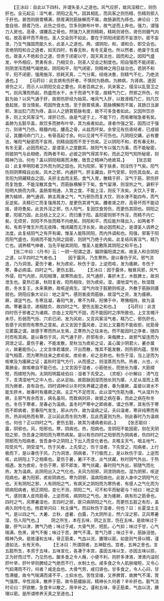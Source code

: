 <!-- { "loadSidebar": true } -->
　　【王冰曰：自此以下四科，并谓失圣人之道也。风气应肝，故风淫精亡，则伤肝也。全元起云：淫气者，阴阳之乱气，因其相乱，而风客之则伤精，伤精则邪入于肝也。甚饱则肠胃横满，肠胃满则筋脉解而不属，故肠澼而为痔也。痹论曰：饮食自倍，肠胃乃伤，此伤之信也。饮多则肺布叶举，故气逆而上奔也。强力，谓强力入房也。高骨，谓腰高之骨也。然强力入房则精耗，精耗则肾伤，肾伤则髓气内枯，故高骨坏而不用也。圣人交会则不如此，要在于阴阳闭密而不妄泄尔。密不妄泄，乃生气强固而能久长，此圣人之道也。两，谓阴阳，和，谓和合，即交会也。言绝阴阳和合之道者，如天四时，有春无秋，有冬无夏也。所以然者，绝废于生成也。故圣人不绝和合之道，但贵于闭密以守，固天真法也，因而和之。因阳气盛发，中外相应，贾勇有余，乃相交合，则圣人交会之制度也。阳自强而不能闭密，则阴泄泻而精气竭绝矣。阴阳和平，阳气闭密，则精神之用日益治也。若阴不和平，阳不闭密，强用施泻，损耗天真，二气分离，经络决惫，则精气不化，乃绝流通也。】
　　【马莳曰：此言病有伤肝者，不慎则为肠病，为肺病，为肾病，遂因肾伤之义，而示人以阴阳交会之要也。风者百病之长，风来客之，侵淫以乱营卫之气，则风薄而热起，热盛而水干，水干而肾气不营，故精气乃亡。然邪之所伤，何脏为始？以风气通于肝，故邪伤肝经为始耳。唯风气入肝，以致肾精乃亡，则凡饮食起居，皆当慎矣。苟因所食太饱，至于肠胃填满，筋脉横解而不属，其肠日当澼积，渐出肛门而为痔，盖以人之肠胃筋脉有度，故不可多食者如此。又因所饮亦多，则上文风客淫气，肾肝已伤，由是气逆于上，不能下行，而咳嗽喘急者有矣。盖肺为五脏华盖，故饮多而肺布叶举，其为疾者如此。肾者作强之官，因而过于强力，则肾气乃伤，精髓内枯，腰高之骨，从兹而坏矣。余曾见有伤肾经者，已成弱证，其腰间命门穴上，有骨高起寸余。何以见肾气不可伤也。凡阴阳交媾，必有要法，唯阳气秘密而不妄用，则精自固而不至于伤矣。正以阴阳不和，若有春无秋，有冬无夏，必因而和之，是谓圣人之度数耳。故阳气专以强力为事，而不能秘密，则彼阴气与此相绝，而两者不和，必彼之阴气得其平和，而此之阳气知所秘密，则精神乃治。何也？盖以阴阳相离而决散，致吾之精神乃绝故耳。】
　　【张志聪曰：此复申明阳者卫外而为阴之固也。风为阳邪，客于肤表，则淫伤于气矣。阳气伤则阴寒精自出矣。风木之邪，内通肝气，肝主藏血，肝气受邪，则伤其血矣。此言阳为阴藏精血之固。夫肝主血而主筋，食气入胃，散精于肝，淫气于筋，邪伤肝而复饱食，不能淫散其食气，而筋脉横解于下矣。食气留滞，则湿热之气，澼积于阳明大肠而为痔。盖肠胃相通，入胃之食，不能上淫，则反下泆矣。夫饮入于胃，脾为输转，肺气通调，肺主周身之气，气为邪伤而复大饮，则水津不能四布，而气反逆矣。夫精已亡而复强用其力，是更伤其肾气矣。腰者肾之府，高骨坏而不能动摇，肾将惫矣。此言外淫之邪，伤人阳气，复因饮食劳伤，而更伤其阴也。阴阳之要，阳密乃固，此总结上文之义，而归重于阳。盖阳密则邪不外淫，而精不内亡矣。无烦劳，则阳不外张而精不内绝矣。阴阳和平，而后能升降出入，如两者不和，有若乎惟生升而无收降，惟闭藏而无浮长矣，故必因而和之，是谓圣人调养之法度。此复结阳气之有开有阖，惟圣人能陈阴阳，而内外调和也。阳强，邪客于阳而阳气盛也，阳病而不能为阴之固密，则阴气乃绝于内矣。此复结风客淫气，精乃亡也。调养精气神者，当先平秘其阴阳，惟圣人能敷陈其阴阳之和平也。】
　　【张二中曰：《丹书》云：一阴一阳谓之道，偏阴偏阳谓之疾。故圣人和合阴阳之道，以平四时之气者也。】
　　因于露风，乃生寒热。是以春伤于风，邪气流连，乃为洞泄。夏伤于暑，秋为痎疟。秋伤于湿，上逆而咳，发为痿厥。冬伤于寒，春必病温。四时之气，更伤五脏。
　　【王冰曰：因于露体，触冒风邪，风气外侵，阳气内拒，风阳相薄，故寒热由生。风气通肝，春肝木王，木胜脾土，故洞泄生也。夏热已甚，秋阳复收，阳热相攻，则为痎疟。湿，谓地湿气也，秋湿既胜，冬水复王，水来乘肺，故咳逆病生。湿气内攻于脏腑则咳逆，外散于筋脉则痿弱也。阴阳应象大论曰：地之湿气，感则害皮肉筋脉，故湿气之资，发为痿厥。厥，谓逆气也。冬寒且凝，春阳气发，寒不为释，阳怫于中，寒怫相持，故为温病。寒暑温凉，递相胜负，故四时之气，更伤五脏之和也。】
　　【马莳曰：此言四时伤于邪者之为诸病，亦由上文阳气不固，而不能因时之序所致也。上文言魄汗未尽，形弱而气烁、穴俞已闭，发为风疟，又言风客淫气者，精乃亡，邪伤肝也，皆感于风邪而有寒热之意矣。此又言因于露风者，正如上文暮而不能收拒，扰筋骨见雾露之谓。故感于寒而热从生焉，正寒热为之往来也。然不能因时之序者，随四时而有其病。是以春伤于风，风气通于肝，肝邪有余，来侮脾土，故邪气留连而为洞泄之证。夏伤于暑，不能发散，至秋当为痎疟之证，盖心属少阴君火，暑亦属火，故暑能伤心。上文言体若燔炭，汗出而散，惟其不能发散，则热邪内蕴，至秋湿气相蒸，而为寒热往来之痎疟矣。痎疟者，疟之总称也。秋伤于湿，当上逆而为咳嗽及为痿厥之证；盖秋时湿气方行，从而感之，则湿蒸而为热。热者，火也，火乘肺金，故咳嗽自不能已也。上文言因于湿者，小筋弛长，而弛长为痿，大筋緛短，而緛短为拘。太阴阳明篇岐伯曰：湿者下先受之。　《灵枢》小针解曰：清气在下，言清湿地气之中人也，必从足始。故筋脉因湿而弛长则为痿，人足从湿而上蒸则为厥者，良有自也。四时调神论以冬时失养藏之道者，春为痿厥，盖彼以肾水不能生肝木，故春时有痿厥之病，主正气不足而言。此以湿气伤筋为痿，气从湿升为厥，主邪气有余而言，病名虽同，而致病则异，故彼之病在春，而此之病在秋冬也。冬伤于寒者，至春必为温病，盖冬时严寒中之即病者，谓之伤寒，其有伤于寒而不即病者，至春阳气发生，邪从内作，故为温病之证。夫曰温者，寒非纯寒而有热，热非纯热而有寒，正以前此而冬则为寒，后此而夏则为热，则此春时乃为温病也。何也？正以四时之气，更伤五脏，故其为诸病者如此。】
　　【张志聪曰：露，阴邪也。风，阳邪也。寒，阴病也。热，阳病也。言阴阳不能固密，则在天阴阳之邪，伤吾身之阴阳而为寒热病矣。是以有伤四时之阳邪而为阴病者，伤四时之阴邪而为阳病者，皆吾身中之阴阳上下出入而变化者也。夫喉主天气，咽主地气，阳受风气，阴受湿气，伤于风者，上先受之，伤于湿者，下先受之，阳病者，上行极而下，是以春伤于风，乃为洞泄，阴病者，下行极而上，是以秋伤于湿，上逆而咳，此阴阳上下之相乘也。夏伤于暑，暑汗不泄，炎气伏藏，秋时阴气外出，于热相遇，发为痎疟，冬伤于寒，邪不即发，寒气伏藏，春时阳气外出，邪随气而化热，发为温病，此阴阳出入之气化也。夫风为阳邪，洞泄阴病也。湿为阴邪，咳逆阳病也。暑为阳邪，痎疟阴病也。寒为阴邪，温病阳病也。此皆人身中之阴阳气化也。天有阴阳之邪，人有阴阳之气，有病天之阴阳而为寒热者，有感人之气化而为阴病阳病者，邪正阴阳，变化不测，阴阳二气，可不和平而秘密与？经曰：地之湿气，感则害人皮肉筋骨。上逆而咳，病阴阳之气也。发为痿厥，病有形之筋骨也。四时之气，风寒暑湿也，言四时之邪，匪只病阴阳之气化，而更伤五脏之有形，盖病久则传化也。杨君举问曰：秋主燥气，而曰秋伤于湿者，何也？曰：长夏湿土主气，是以四之气，大暑、立秋、虚暑、白露，乃太阴所主，然六淫之邪，正风寒暑湿，伤人阳气也。】
　　阴之所生，本在五味，阴之五宫，伤在五味。是故味过于酸，肝气以津，脾气乃绝；味过于咸，大骨气劳，短肌，心气抑；味过于甘，心气喘满，色黑，肾气不衡；味过于苦，脾气不濡，胃气乃厚；味过于辛，筋脉沮弛，精神乃央。是故谨和五味，骨正筋柔，气血以流，腠理以密。如是则气骨以精，谨道如法，长有天命。
　　【王冰曰：所谓阴者，五神脏也。宫者，五神之舍也。言五脏所生，本资于五味，五味宣化，各凑于本宫，虽因五味以生，亦因五味以损，正为好而过节，乃见伤也。酸多食之令人癃，小便不利，则肝多津液，津液内溢则肝叶举，肝叶举则脾经之气绝而不行，水制土也。咸多食之令人肌肤缩短，又令心气抑滞而不行，何者？咸走血也。大骨气劳，咸归肾也。甘多食之，令人心闷，甘性滞缓，故令气喘满而肾不平，土抑水也。苦性坚燥，又养脾胃，故脾气不濡，胃气强厚。辛性润泽，散养于筋，故令筋缓脉润，精神长久何者？辛补肝也。脏气法时论曰：肝欲散，急食辛以散之，用辛补之。谨和五味，骨正筋柔，气血以流，腠理以密。是所谓修养天真之至道也。】
